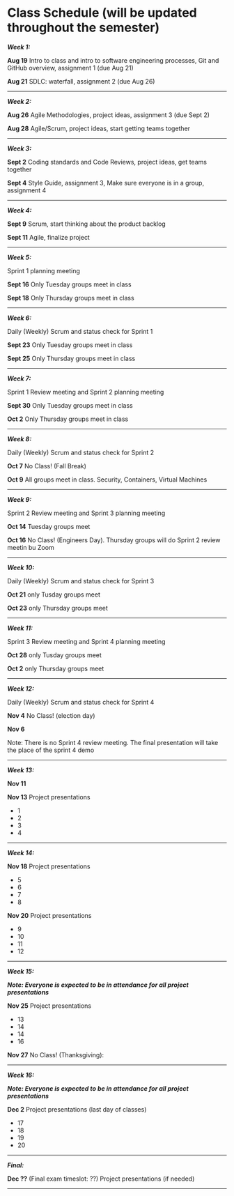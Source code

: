 
# Class Schedule (will be updated throughout the semester)

***Week 1:***

**Aug 19** Intro to class and intro to software engineering processes, Git and GitHub overview, assignment 1 (due Aug 21)

**Aug 21** SDLC: waterfall, assignment 2 (due Aug 26)

---
***Week 2:***

**Aug 26** Agile Methodologies, project ideas, assignment 3 (due Sept 2)

**Aug 28** Agile/Scrum, project ideas, start getting teams together

---
***Week 3:***

**Sept 2** Coding standards and Code Reviews, project ideas, get teams together

**Sept 4** Style Guide, assignment 3, Make sure everyone is in a group, assignment 4 

---
***Week 4:***

**Sept 9** Scrum, start thinking about the product backlog

**Sept 11** Agile, finalize project

---
***Week 5:*** 

Sprint 1 planning meeting

**Sept 16** Only Tuesday groups meet in class

**Sept 18** Only Thursday groups meet in class

---
***Week 6:***

Daily (Weekly) Scrum and status check for Sprint 1

**Sept 23** Only Tuesday groups meet in class

**Sept 25** Only Thursday groups meet in class

---

***Week 7:***

Sprint 1 Review meeting and Sprint 2 planning meeting

**Sept 30** Only Tuesday groups meet in class

**Oct 2** Only Thursday groups meet in class

---
***Week 8:***

Daily (Weekly) Scrum and status check for Sprint 2

**Oct 7** No Class! (Fall Break)

**Oct 9** All groups meet in class. Security, Containers, Virtual Machines

---
***Week 9:***

Sprint 2 Review meeting and Sprint 3 planning meeting

**Oct 14** Tuesday groups meet

**Oct 16**  No Class! (Engineers Day). Thursday groups will do Sprint 2 review meetin bu Zoom

---
***Week 10:***

Daily (Weekly) Scrum and status check for Sprint 3

**Oct 21** only Tusday groups meet

**Oct 23** only Thursday groups meet

---
***Week 11:***

Sprint 3 Review meeting and Sprint 4 planning meeting

**Oct 28** only Tusday groups meet

**Oct 2** only Thursday groups meet

---
***Week 12:***

Daily (Weekly) Scrum and status check for Sprint 4

**Nov 4**  No Class! (election day)

**Nov 6**  

Note: There is no Sprint 4 review meeting. The final presentation will take the place of the sprint 4 demo

---
***Week 13:***

**Nov 11** 


**Nov 13** Project presentations

- 1
- 2
- 3
- 4

---
***Week 14:***

**Nov 18** Project presentations

- 5
- 6
- 7
- 8

**Nov 20** Project presentations

- 9
- 10
- 11
- 12

---
***Week 15:***

***Note: Everyone is expected to be in attendance for all project presentations***

**Nov 25**  Project presentations

- 13
- 14
- 14
- 16

**Nov 27** No Class! (Thanksgiving):

---
***Week 16:***

***Note: Everyone is expected to be in attendance for all project presentations***

**Dec 2** Project presentations (last day of classes)

- 17
- 18
- 19
- 20


---
***Final:***

**Dec ??** (Final exam timeslot: ??) Project presentations (if needed)


---
